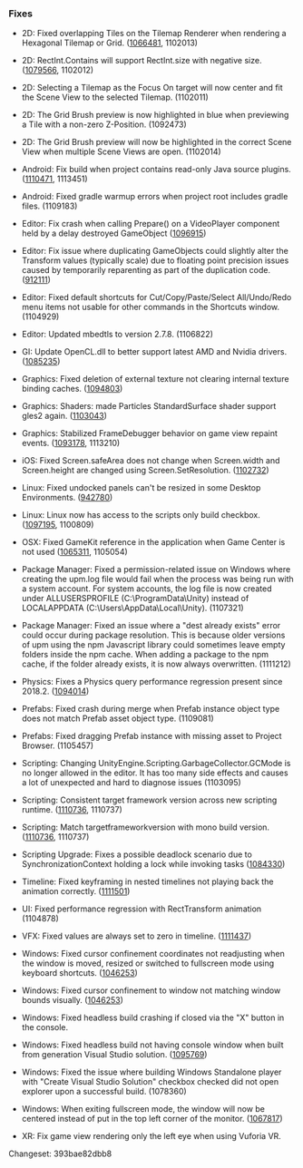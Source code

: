 ### Fixes

*   2D: Fixed overlapping Tiles on the Tilemap Renderer when rendering a Hexagonal Tilemap or Grid. ([1066481](https://issuetracker.unity3d.com/issues/2d-tilemap-hexagon-sort-order-on-tilemap-renderer-seem-to-cause-some-hexagon-tiles-to-not-overlap-properly), 1102013)
    
*   2D: RectInt.Contains will support RectInt.size with negative size. ([1079566](https://issuetracker.unity3d.com/issues/rectint-dot-contains-doesnt-consider-rectints-width-and-height-being-negative), 1102012)
    
*   2D: Selecting a Tilemap as the Focus On target will now center and fit the Scene View to the selected Tilemap. (1102011)
    
*   2D: The Grid Brush preview is now highlighted in blue when previewing a Tile with a non-zero Z-Position. (1092473)
    
*   2D: The Grid Brush preview will now be highlighted in the correct Scene View when multiple Scene Views are open. (1102014)
    
*   Android: Fix build when project contains read-only Java source plugins. ([1110471](https://issuetracker.unity3d.com/issues/android-build-fails-when-the-assets-slash-plugins-slash-android-folder-which-has-a-java-file-is-set-to-non-writeable), 1113451)
    
*   Android: Fixed gradle warmup errors when project root includes gradle files. (1109183)
    
*   Editor: Fix crash when calling Prepare() on a VideoPlayer component held by a delay destroyed GameObject ([1096915](https://issuetracker.unity3d.com/issues/videoplayer-callbacks-renderforcamera-crashes-when-loading-a-scene-in-play-mode))
    
*   Editor: Fix issue where duplicating GameObjects could slightly alter the Transform values (typically scale) due to floating point precision issues caused by temporarily reparenting as part of the duplication code. ([912111](https://issuetracker.unity3d.com/issues/duplicated-child-gameobject-inside-canvas-has-modified-recttransform-scale-and-position-values))
    
*   Editor: Fixed default shortcuts for Cut/Copy/Paste/Select All/Undo/Redo menu items not usable for other commands in the Shortcuts window. (1104929)
    
*   Editor: Updated mbedtls to version 2.7.8. (1106822)
    
*   GI: Update OpenCL.dll to better support latest AMD and Nvidia drivers. ([1085235](https://issuetracker.unity3d.com/issues/gpu-plm-crash-and-no-fallback-to-cpu-lightmapper-when-baking-the-scene-on-gpu-lightmapper-with-old-opencl-drivers))
    
*   Graphics: Fixed deletion of external texture not clearing internal texture binding caches. ([1094803](https://issuetracker.unity3d.com/issues/ios-the-native-plugin-generated-texture-is-black-in-opengles-development-builds))
    
*   Graphics: Shaders: made Particles StandardSurface shader support gles2 again. ([1103043](https://issuetracker.unity3d.com/issues/gles2-particles-slash-standard-surface-shader-doesnt-render-on-devices))
    
*   Graphics: Stabilized FrameDebugger behavior on game view repaint events. ([1093178](https://issuetracker.unity3d.com/issues/the-draw-call-count-changes-after-moving-the-mouse-into-game-view-when-a-camera-is-rendering-to-a-rendertexture), 1113210)
    
*   iOS: Fixed Screen.safeArea does not change when Screen.width and Screen.height are changed using Screen.SetResolution. ([1102732](https://issuetracker.unity3d.com/issues/ios-screen-dot-safearea-does-not-change-when-screen-dot-width-and-screen-dot-height-are-changed-using-screen-dot-setresolution))
    
*   Linux: Fixed undocked panels can't be resized in some Desktop Environments. ([942780](https://issuetracker.unity3d.com/issues/linux-editor-undocked-panels-cant-be-resized-in-some-desktop-environments))
    
*   Linux: Linux now has access to the scripts only build checkbox. ([1097195](https://issuetracker.unity3d.com/issues/no-option-to-do-a-scripts-only-build-for-the-linux-build-target), 1100809)
    
*   OSX: Fixed GameKit reference in the application when Game Center is not used ([1065311](https://issuetracker.unity3d.com/issues/apple-platforms-gamekit-reference-in-the-application-when-game-room-is-not-used-app-store-rejects-the-build), 1105054)
    
*   Package Manager: Fixed a permission-related issue on Windows where creating the upm.log file would fail when the process was being run with a system account. For system accounts, the log file is now created under ALLUSERSPROFILE (C:\\ProgramData\\Unity) instead of LOCALAPPDATA (C:\\Users\\AppData\\Local\\Unity). (1107321)
    
*   Package Manager: Fixed an issue where a "dest already exists" error could occur during package resolution. This is because older versions of upm using the npm Javascript library could sometimes leave empty folders inside the npm cache. When adding a package to the npm cache, if the folder already exists, it is now always overwritten. (1111212)
    
*   Physics: Fixes a Physics query performance regression present since 2018.2. ([1094014](https://issuetracker.unity3d.com/issues/physics-query-performance-regression-in-2018-dot-2))
    
*   Prefabs: Fixed crash during merge when Prefab instance object type does not match Prefab asset object type. (1109081)
    
*   Prefabs: Fixed dragging Prefab instance with missing asset to Project Browser. (1105457)
    
*   Scripting: Changing UnityEngine.Scripting.GarbageCollector.GCMode is no longer allowed in the editor. It has too many side effects and causes a lot of unexpected and hard to diagnose issues (1103095)
    
*   Scripting: Consistent target framework version across new scripting runtime. ([1110736](https://issuetracker.unity3d.com/issues/vscode-needs-to-target-4-dot-7-2-instead-of-4-dot-5), 1110737)
    
*   Scripting: Match targetframeworkversion with mono build version. ([1110736](https://issuetracker.unity3d.com/issues/vscode-needs-to-target-4-dot-7-2-instead-of-4-dot-5), 1110737)
    
*   Scripting Upgrade: Fixes a possible deadlock scenario due to SynchronizationContext holding a lock while invoking tasks ([1084330](https://issuetracker.unity3d.com/issues/deadlock-due-to-unitysynchronizationcontext-invoking-event-in-lock))
    
*   Timeline: Fixed keyframing in nested timelines not playing back the animation correctly. ([1111501](https://issuetracker.unity3d.com/issues/timeline-control-track-new-recorded-animation-clip-does-not-evaluate))
    
*   UI: Fixed performance regression with RectTransform animation (1104878)
    
*   VFX: Fixed values are always set to zero in timeline. ([1111437](https://issuetracker.unity3d.com/issues/visual-effect-graph-values-are-always-set-to-zero-in-timeline))
    
*   Windows: Fixed cursor confinement coordinates not readjusting when the window is moved, resized or switched to fullscreen mode using keyboard shortcuts. ([1046253](https://issuetracker.unity3d.com/issues/cursor-confinement-in-windowed-mode-transitions-to-the-fullscreen-mode-with-incorrect-boundaries))
    
*   Windows: Fixed cursor confinement to window not matching window bounds visually. ([1046253](https://issuetracker.unity3d.com/issues/cursor-confinement-in-windowed-mode-transitions-to-the-fullscreen-mode-with-incorrect-boundaries))
    
*   Windows: Fixed headless build crashing if closed via the "X" button in the console.
    
*   Windows: Fixed headless build not having console window when built from generation Visual Studio solution. ([1095769](https://issuetracker.unity3d.com/issues/windows-standalone-the-server-build-though-vs-project-generation-does-not-have-a-command-window))
    
*   Windows: Fixed the issue where building Windows Standalone player with "Create Visual Studio Solution" checkbox checked did not open explorer upon a successful build. (1078360)
    
*   Windows: When exiting fullscreen mode, the window will now be centered instead of put in the top left corner of the monitor. ([1067817](https://issuetracker.unity3d.com/issues/windows-game-window-jumps-to-the-top-left-corner-when-switching-to-the-windowed-mode))
    
*   XR: Fix game view rendering only the left eye when using Vuforia VR.
    

Changeset: 393bae82dbb8